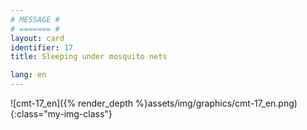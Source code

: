 ```yaml
---
# MESSAGE #
# ======= #
layout: card
identifier: 17 
title: Sleeping under mosquito nets

lang: en
---
```


![cmt-17_en]({% render_depth %}assets/img/graphics/cmt-17_en.png){:class="my-img-class"}
